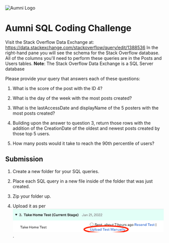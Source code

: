 <img src="https://aumni-public.s3.amazonaws.com/AumniLogoColor.png" alt="Aumni Logo" width="200" height="55">

# Aumni SQL Coding Challenge

Visit the Stack Overflow Data Exchange at: https://data.stackexchange.com/stackoverflow/query/edit/1388536
In the right-hand pane you will see the schema for the Stack Overflow database. All of the columns you'll need to perform these queries are in the Posts and Users tables.
**Note**: The Stack Overflow Data Exchange is a SQL Server database

Please provide your query that answers each of these questions:
1. What is the score of the post with the ID 4?

2. What is the day of the week with the most posts created?

3. What is the lastAccessDate and displayName of the 5 posters with the most posts created?

4. Building upon the answer to question 3, return those rows with the addition of the CreationDate of the oldest and newest posts created by those top 5 users.

5. How many posts would it take to reach the 90th percentile of users?

## Submission
1. Create a new folder for your SQL queries.

2. Place each SQL query in a new file inside of the folder that was just created.

3. Zip your folder up.

4. Upload it as per 
![UploadSubmission.png](https://github.com/Aumni-Fund/node-coding-challenge/blob/master/UploadSubmission.png).
